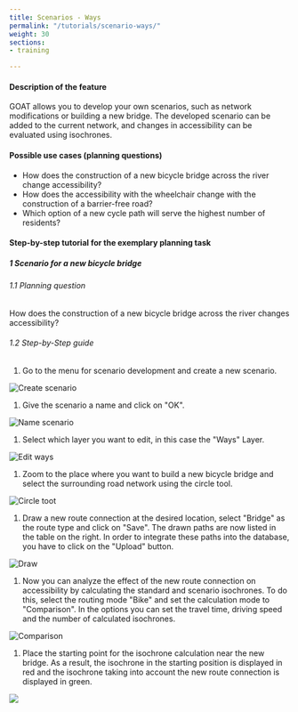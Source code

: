 ```yaml
---
title: Scenarios - Ways
permalink: "/tutorials/scenario-ways/"
weight: 30
sections:
- training

---
```

#### Description of the feature

GOAT allows you to develop your own scenarios, such as network modifications or building a new bridge. The developed scenario can be added to the current network, and changes in accessibility can be evaluated using isochrones.

#### Possible use cases (planning questions)

* How does the construction of a new bicycle bridge across the river change accessibility?
* How does the accessibility with the wheelchair change with the construction of a barrier-free road?
* Which option of a new cycle path will serve the highest number of residents?

#### Step-by-step tutorial for the exemplary planning task

##### 1 Scenario for a new bicycle bridge

###### 1.1 Planning question

How does the construction of a new bicycle bridge across the river changes accessibility?

###### 1.2 Step-by-Step guide

1. Go to the menu for scenario development and create a new scenario.

<img src="/images/training_materials/Scenario_POIs/create_scenario.webp"  alt="Create scenario" style="max-height:150px;"/>

1. Give the scenario a name and click on "OK".

<img src="/images/new_bridge_scenario.png"  alt="Name scenario" style="max-height:200px;"/>

1. Select which layer you want to edit, in this case the "Ways" Layer.

<img src="/images/training_materials/Scenario_building/scenario_ways.webp"  alt="Edit ways" style="max-height:300px;"/>

1. Zoom to the place where you want to build a new bicycle bridge and select the surrounding road network using the circle tool.

<img src="/images/training_materials/Scenario_building/circle_scenario.webp"  alt="Circle toot" style="max-height:300px;"/>

1. Draw a new route connection at the desired location, select "Bridge" as the route type and click on "Save". The drawn paths are now listed in the table on the right. In order to integrate these paths into the database, you have to click on the "Upload" button.

<img src="/images/training_materials/Scenario_building/bridge_building.webp"  alt="Draw" style="max-height:300px;"/>

1. Now you can analyze the effect of the new route connection on accessibility by calculating the standard and scenario isochrones. To do this, select the routing mode "Bike" and set the calculation mode to "Comparison". In the options you can set the travel time, driving speed and the number of calculated isochrones.

<img src="/images/training_materials/Scenario_building/comparison.webp"  alt="Comparison" style="max-height:400px;"/>

1. Place the starting point for the isochrone calculation near the new bridge. As a result, the isochrone in the starting position is displayed in red and the isochrone taking into account the new route connection is displayed in green.

![](/images/training_materials/Scenario_building/result-isochrone.webp)